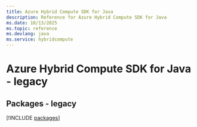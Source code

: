 ```yaml
---
title: Azure Hybrid Compute SDK for Java
description: Reference for Azure Hybrid Compute SDK for Java
ms.date: 10/13/2025
ms.topic: reference
ms.devlang: java
ms.service: hybridcompute
---
```

# Azure Hybrid Compute SDK for Java - legacy
## Packages - legacy
[!INCLUDE [packages](hybrid-compute-index.md)]